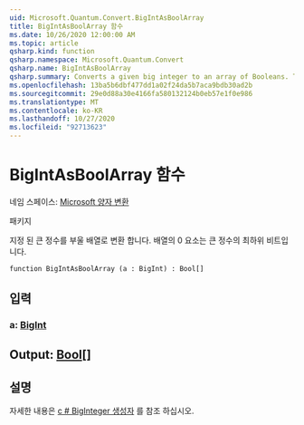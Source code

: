 ```yaml
---
uid: Microsoft.Quantum.Convert.BigIntAsBoolArray
title: BigIntAsBoolArray 함수
ms.date: 10/26/2020 12:00:00 AM
ms.topic: article
qsharp.kind: function
qsharp.namespace: Microsoft.Quantum.Convert
qsharp.name: BigIntAsBoolArray
qsharp.summary: Converts a given big integer to an array of Booleans. The 0 element of the array is the least significant bit of the big integer.
ms.openlocfilehash: 13ba5b6dbf477dd1a02f24da5b7aca9bdb30ad2b
ms.sourcegitcommit: 29e0d88a30e4166fa580132124b0eb57e1f0e986
ms.translationtype: MT
ms.contentlocale: ko-KR
ms.lasthandoff: 10/27/2020
ms.locfileid: "92713623"
---
```

# <a name="bigintasboolarray-function"></a>BigIntAsBoolArray 함수

네임 스페이스: [Microsoft 양자 변환](xref:Microsoft.Quantum.Convert)

패키지 [](https://nuget.org/packages/)


지정 된 큰 정수를 부울 배열로 변환 합니다.
배열의 0 요소는 큰 정수의 최하위 비트입니다.

```qsharp
function BigIntAsBoolArray (a : BigInt) : Bool[]
```


## <a name="input"></a>입력

### <a name="a--bigint"></a>a: [BigInt](xref:microsoft.quantum.lang-ref.bigint)





## <a name="output--bool"></a>Output: [Bool](xref:microsoft.quantum.lang-ref.bool)[]



## <a name="remarks"></a>설명

자세한 내용은 [c # BigInteger 생성자](https://docs.microsoft.com/dotnet/api/system.numerics.biginteger.-ctor?view=netframework-4.7.2#System_Numerics_BigInteger__ctor_System_Int64_) 를 참조 하십시오.